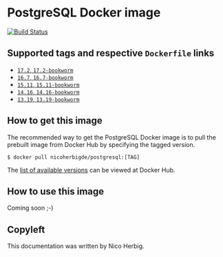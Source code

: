 # PostgreSQL Docker image

[![Build Status](https://github.com/nicoherbigio/docker-postgresql/actions/workflows/build-docker-images.yml/badge.svg)](https://github.com/nicoherbigio/docker-postgresql/actions/workflows/build-docker-images.yml)

## Supported tags and respective `Dockerfile` links

 * [`17.2`, `17.2-bookworm`](https://github.com/nicoherbigio/docker-postgresql/blob/main/17.2/debian/default/Dockerfile)
 * [`16.7`, `16.7-bookworm`](https://github.com/nicoherbigio/docker-postgresql/blob/main/16.7/debian/default/Dockerfile)
 * [`15.11`, `15.11-bookworm`](https://github.com/nicoherbigio/docker-postgresql/blob/main/15.11/debian/default/Dockerfile)
 * [`14.16`, `14.16-bookworm`](https://github.com/nicoherbigio/docker-postgresql/blob/main/14.16/debian/default/Dockerfile)
 * [`13.19`, `13.19-bookworm`](https://github.com/nicoherbigio/docker-postgresql/blob/main/13.19/debian/default/Dockerfile)

## How to get this image

The recommended way to get the PostgreSQL Docker image is to pull the prebuilt image from Docker Hub by specifying the tagged version.

```console
$ docker pull nicoherbigde/postgresql:[TAG]
```

The [list of available versions](https://hub.docker.com/r/nicoherbigde/postgresql/tags) can be viewed at Docker Hub.

## How to use this image

Coming soon ;-)

## Copyleft

This documentation was written by Nico Herbig.
